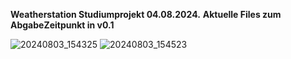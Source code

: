 **Weatherstation Studiumprojekt 04.08.2024.**
**Aktuelle Files zum AbgabeZeitpunkt in v0.1**

![20240803_154325](https://github.com/user-attachments/assets/e955176a-5fb9-4858-a0ce-b7fcf4c46294)
![20240803_154523](https://github.com/user-attachments/assets/2dc73ee5-810f-459a-b9d4-33ae2df87cc2)
